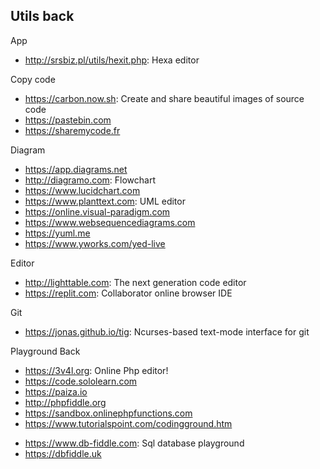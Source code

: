 ## Utils back

App
* http://srsbiz.pl/utils/hexit.php: Hexa editor

Copy code
* https://carbon.now.sh: Create and share beautiful images of source code
* https://pastebin.com
* https://sharemycode.fr

Diagram
* https://app.diagrams.net
* http://diagramo.com: Flowchart
* https://www.lucidchart.com
* https://www.planttext.com: UML editor
* https://online.visual-paradigm.com
* https://www.websequencediagrams.com
* https://yuml.me
* https://www.yworks.com/yed-live

Editor
* http://lighttable.com: The next generation code editor
* https://replit.com: Collaborator online browser IDE

Git
* https://jonas.github.io/tig: Ncurses-based text-mode interface for git

Playground Back
* https://3v4l.org: Online Php editor!
* https://code.sololearn.com
* https://paiza.io
* http://phpfiddle.org
* https://sandbox.onlinephpfunctions.com
* https://www.tutorialspoint.com/codingground.htm

- https://www.db-fiddle.com: Sql database playground
- https://dbfiddle.uk


